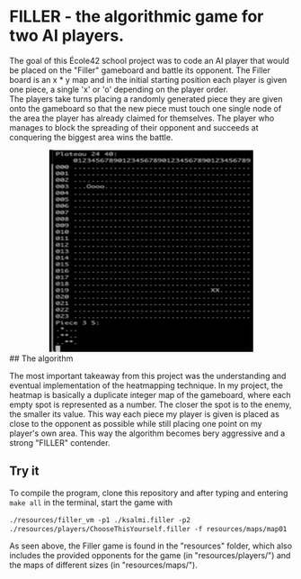 # FILLER - the algorithmic game for two AI players.

The goal of this École42 school project was to code an AI player that would be placed on the "Filler" gameboard and battle its opponent. The Filler board is an x * y map and in the initial starting position each player is given one piece, a single 'x' or 'o' depending on the player order.  
The players take turns placing a randomly generated piece they are given onto the gameboard so that the new piece must touch one single node of the area the player has already claimed for themselves. The player who manages to block the spreading of their opponent and succeeds at conquering the biggest area wins the battle.
<div style="text-align:center">
    <img src="/resources/ezgif.com-crop.gif" alt="filler gif" width="363px" height="359px"/>
</div>
## The algorithm

The most important takeaway from this project was the understanding and eventual implementation of the heatmapping technique. In my project, the heatmap is basically a duplicate integer map of the gameboard, where each empty spot is represented as a number. The closer the spot is to the enemy, the smaller its value. This way each piece my player is given is placed as close to the opponent as possible while still placing one point on my player's own area.
This way the algorithm becomes bery aggressive and a strong "FILLER" contender.

## Try it

To compile the program, clone this repository and after typing and entering `make all` in the terminal, start the game with 
```
./resources/filler_vm -p1 ./ksalmi.filler -p2 ./resources/players/ChooseThisYourself.filler -f resources/maps/map01
```
As seen above, the Filler game is found in the "resources" folder, which also includes the provided opponents for the game (in "resources/players/") and the maps of different sizes (in "resources/maps/").
